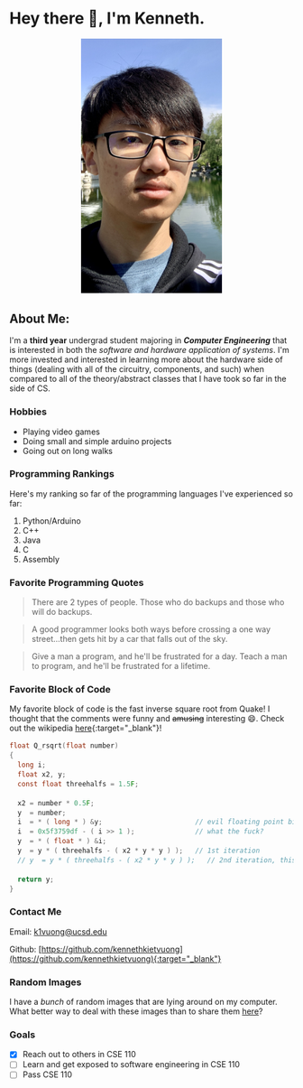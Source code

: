 # Hey there :wave:, I'm Kenneth.

<div style="text-align: center;">
    <img src="images/myself.jpg" width="250" height="">
</div>

## About Me:
I'm a **third year** undergrad student majoring in ***Computer Engineering*** that is interested in both the *software and hardware application of systems*. I'm more invested and interested in learning more about the hardware side of things (dealing with all of the circuitry, components, and such) when compared to all of the theory/abstract classes that I have took so far in the side of CS.

### Hobbies
* Playing video games
* Doing small and simple arduino projects
* Going out on long walks

### Programming Rankings
Here's my ranking so far of the programming languages I've experienced so far:
1. Python/Arduino
2. C++
3. Java
4. C
5. Assembly


### Favorite Programming Quotes
> There are 2 types of people. Those who do backups and those who will do backups.

> A good programmer looks both ways before crossing a one way street...then gets hit by a car that falls out of the sky.

> Give a man a program, and he'll be frustrated for a day. Teach a man to program, and he'll be frustrated for a lifetime.

### Favorite Block of Code
My favorite block of code is the fast inverse square root from Quake! I thought that the comments were funny and ~~amusing~~ interesting :smile:. Check out the wikipedia [here](https://en.wikipedia.org/wiki/Fast_inverse_square_root){:target="_blank"}!
```c
float Q_rsqrt(float number)
{
  long i;
  float x2, y;
  const float threehalfs = 1.5F;

  x2 = number * 0.5F;
  y  = number;
  i  = * ( long * ) &y;                       // evil floating point bit level hacking
  i  = 0x5f3759df - ( i >> 1 );               // what the fuck?
  y  = * ( float * ) &i;
  y  = y * ( threehalfs - ( x2 * y * y ) );   // 1st iteration
  // y  = y * ( threehalfs - ( x2 * y * y ) );   // 2nd iteration, this can be removed

  return y;
}
```

### Contact Me
Email: <k1vuong@ucsd.edu>

Github: [https://github.com/kennethkietvuong](https://github.com/kennethkietvuong){:target="_blank"}

### Random Images
I have a *bunch* of random images that are lying around on my computer. What better way to deal with these images than to share them [here](random.md)?

### Goals
- [x] Reach out to others in CSE 110
- [ ] Learn and get exposed to software engineering in CSE 110
- [ ] Pass CSE 110